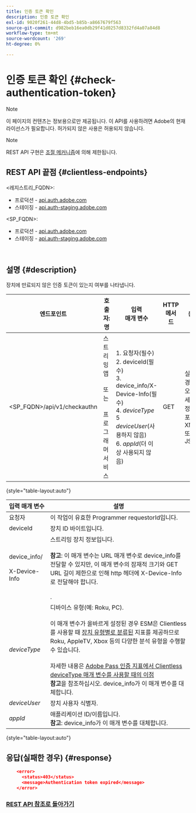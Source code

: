 ```yaml
---
title: 인증 토큰 확인
description: 인증 토큰 확인
exl-id: 9020f261-44d8-4bd5-b85b-a8667679f563
source-git-commit: d982beb16ea0db29f41d0257d8332fd4a07a84d8
workflow-type: tm+mt
source-wordcount: '269'
ht-degree: 0%

---
```


# 인증 토큰 확인 {#check-authentication-token}

>[!NOTE]
>
>이 페이지의 컨텐츠는 정보용으로만 제공됩니다. 이 API를 사용하려면 Adobe의 현재 라이선스가 필요합니다. 허가되지 않은 사용은 허용되지 않습니다.

>[!NOTE]
>
> REST API 구현은 [조절 메커니즘](/help/authentication/integration-guide-programmers/throttling-mechanism.md)에 의해 제한됩니다.

## REST API 끝점 {#clientless-endpoints}

&lt;레지스트리_FQDN>:

* 프로덕션 - [api.auth.adobe.com](http://api.auth.adobe.com/)
* 스테이징 - [api.auth-staging.adobe.com](http://api.auth-staging.adobe.com/)

&lt;SP_FQDN>:

* 프로덕션 - [api.auth.adobe.com](http://api.auth.adobe.com/)
* 스테이징 - [api.auth-staging.adobe.com](http://api.auth-staging.adobe.com/)

</br>

## 설명 {#description}

장치에 만료되지 않은 인증 토큰이 있는지 여부를 나타냅니다.

| 엔드포인트 | 호출자: </br>명 | 입력   </br>매개 변수 | HTTP </br>메서드 | 응답 | HTTP </br>응답 |
| --- | --- | --- | --- | --- | --- |
| &lt;SP_FQDN>/api/v1/checkauthn | 스트리밍 앱</br></br>또는</br></br>프로그래머 서비스 | 1. 요청자(필수)</br>2.  deviceId(필수)</br>3.  device_info/X-Device-Info(필수)</br>4.  _deviceType_ </br>5  _deviceUser_(사용하지 않음)</br>6.  _appId_(더 이상 사용되지 않음) | GET | 실패한 경우 오류 세부 정보가 포함된 XML 또는 JSON. | 200 - 성공   </br>403 - 성공 없음 |

{style="table-layout:auto"}


| 입력 매개 변수 | 설명 |
| --- | --- |
| 요청자 | 이 작업이 유효한 Programmer requestorId입니다. |
| deviceId | 장치 ID 바이트입니다. |
| device_info/</br></br>X-Device-Info | 스트리밍 장치 정보입니다.</br></br>**참고**: 이 매개 변수는 URL 매개 변수로 device_info를 전달할 수 있지만, 이 매개 변수의 잠재적 크기와 GET URL 길이 제한으로 인해 http 헤더에 X-Device-Info로 전달해야 합니다. </br></br><!--See the full details in [Passing Device and Connection Information](/help/authentication/passing-client-information-device-connection-and-application.md)(/help/authentication/passing-client-information-device-connection-and-application.md)-->. |
| _deviceType_ | 디바이스 유형(예: Roku, PC).</br></br>이 매개 변수가 올바르게 설정된 경우 ESM은 Clientless를 사용할 때 [장치 유형별로 분류된](/help/authentication/integration-guide-programmers/features-premium/esm/entitlement-service-monitoring-overview.md#clientless_device_type) 지표를 제공하므로 Roku, AppleTV, Xbox 등의 다양한 분석 유형을 수행할 수 있습니다.</br></br>자세한 내용은 [Adobe Pass 인증 지표에서 Clientless deviceType 매개 변수를 사용할 때의 이점&#x200B;](/help/authentication/notes-technical/benefits-of-using-the-clientless-devicetype-parameter-in-pass-metrics.md)</br>**참고**&#x200B;을 참조하십시오. device_info가 이 매개 변수를 대체합니다. |
| _deviceUser_ | 장치 사용자 식별자. |
| _appId_ | 애플리케이션 ID/이름입니다.</br>**참고**: device_info가 이 매개 변수를 대체합니다. |

{style="table-layout:auto"}


## 응답(실패한 경우) {#response}

```JSON
    <error>
      <status>403</status>
      <message>Authentication token expired</message>
    </error>
```

### [REST API 참조로 돌아가기](/help/authentication/integration-guide-programmers/legacy/rest-api-v1/rest-api-reference.md)
